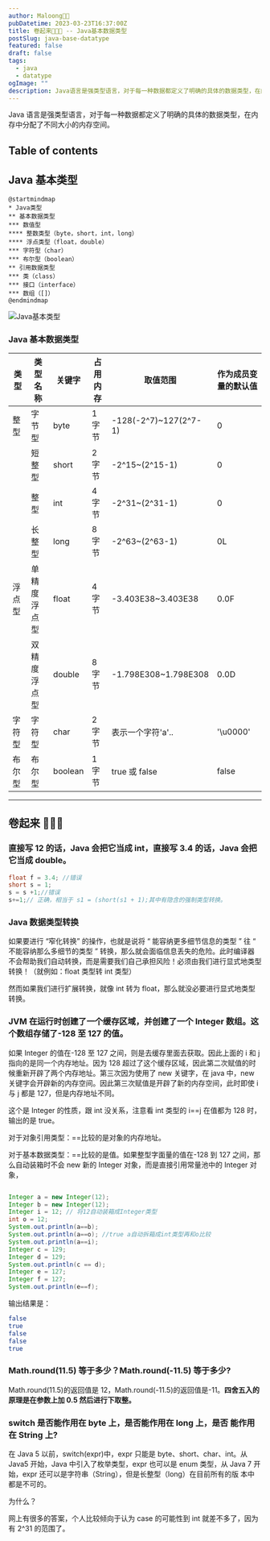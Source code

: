 ```yaml
---
author: Maloong🐎🐲
pubDatetime: 2023-03-23T16:37:00Z
title: 卷起来🐎🐲💪 -- Java基本数据类型
postSlug: java-base-datatype
featured: false
draft: false
tags:
  - java
  - datatype
ogImage: ""
description: Java语言是强类型语言，对于每一种数据都定义了明确的具体的数据类型，在内存中分配了不同大小的内存空间。
---
```


Java 语言是强类型语言，对于每一种数据都定义了明确的具体的数据类型，在内存中分配了不同大小的内存空间。

## Table of contents

## Java 基本类型

```plantuml
@startmindmap
* Java类型
** 基本数据类型
*** 数值型
**** 整数类型（byte，short，int，long）
**** 浮点类型（float，double）
*** 字符型（char）
*** 布尔型（boolean）
** 引用数据类型
*** 类（class）
*** 接口（interface）
*** 数组（[]）
@endmindmap
```

![Java基本类型](https://s2.loli.net/2023/03/23/qroDhyvun9Wj78w.png)

### Java 基本数据类型

| 类型   | 类型名称     | 关键字  | 占用内存 | 取值范围              | 作为成员变量的默认值 |
| ------ | ------------ | ------- | -------- | --------------------- | -------------------- |
| 整型   | 字节型       | byte    | 1 字节   | -128(-2^7)~127(2^7-1) | 0                    |
|        | 短整型       | short   | 2 字节   | -2^15~(2^15-1)        | 0                    |
|        | 整型         | int     | 4 字节   | -2^31~(2^31-1)        | 0                    |
|        | 长整型       | long    | 8 字节   | -2^63~(2^63-1)        | 0L                   |
| 浮点型 | 单精度浮点型 | float   | 4 字节   | -3.403E38~3.403E38    | 0.0F                 |
|        | 双精度浮点型 | double  | 8 字节   | -1.798E308~1.798E308  | 0.0D                 |
| 字符型 | 字符型       | char    | 2 字节   | 表示一个字符'a'..     | '\u0000'             |
| 布尔型 | 布尔型       | boolean | 1 字节   | true 或 false         | false                |

---

## 卷起来 🐎🐲💪

### 直接写 12 的话，Java 会把它当成 int，直接写 3.4 的话，Java 会把它当成 double。

```java
float f = 3.4; //错误
short s = 1;
s = s +1;//错误
s+=1;// 正确，相当于 s1 = (short(s1 + 1);其中有隐含的强制类型转换。
```

### Java 数据类型转换

如果要进行 “窄化转换” 的操作，也就是说将 “ 能容纳更多细节信息的类型 ” 往 “ 不能容纳那么多细节的类型 ” 转换，那么就会面临信息丢失的危险。此时编译器不会帮助我们自动转换，而是需要我们自己承担风险！必须由我们进行显式地类型转换！（就例如：float 类型转 int 类型）

然而如果我们进行扩展转换，就像 int 转为 float，那么就没必要进行显式地类型转换。

### JVM 在运行时创建了一个缓存区域，并创建了一个 Integer 数组。这个数组存储了-128 至 127 的值。

如果 Integer 的值在-128 至 127 之间，则是去缓存里面去获取。因此上面的 i 和 j 指向的是同一个内存地址。因为 128 超过了这个缓存区域，因此第二次赋值的时候重新开辟了两个内存地址。第三次因为使用了 new 关键字，在 java 中，new 关键字会开辟新的内存空间。因此第三次赋值是开辟了新的内存空间，此时即使 i 与 j 都是 127，但是内存地址不同。

这个是 Integer 的性质，跟 int 没关系，注意看 int 类型的 i==j 在值都为 128 时，输出的是 true。

对于对象引用类型：==比较的是对象的内存地址。

对于基本数据类型：==比较的是值。如果整型字面量的值在-128 到 127 之间，那么自动装箱时不会 new 新的 Integer 对象，而是直接引用常量池中的 Integer 对象，

```java

Integer a = new Integer(12);
Integer b = new Integer(12);
Integer i = 12; // 将12自动装箱成Integer类型
int o = 12;
System.out.println(a==b);
System.out.println(a==o); //true a自动拆箱成int类型再和o比较
System.out.println(a==i);
Integer c = 129;
Integer d = 129;
System.out.println(c == d);
Integer e = 127;
Integer f = 127;
System.out.println(e==f);
```

输出结果是：

```bash
false
true
false
false
true
```

### Math.round(11.5) 等于多少？Math.round(-11.5) 等于多少?

Math.round(11.5)的返回值是 12，Math.round(-11.5)的返回值是-11。**四舍五入的原理是在参数上加 0.5 然后进行下取整。**

### switch 是否能作用在 byte 上，是否能作用在 long 上，是否 能作用在 String 上?

在 Java 5 以前，switch(expr)中，expr 只能是 byte、short、char、int。从 Java5 开始，Java 中引入了枚举类型，expr 也可以是 enum 类型，从 Java 7 开始，expr 还可以是字符串（String），但是长整型（long）在目前所有的版 本中都是不可的。

为什么？

网上有很多的答案，个人比较倾向于认为 case 的可能性到 int 就差不多了，因为有 2^31 的范围了。
